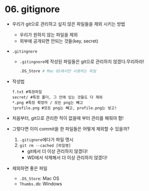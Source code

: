 # 06. gitignore

* 우리가 git으로 관리하고 싶지 않은 파일들을 제외 시키는 방법

  * 우리가 원하지 않는 파일을 제외
  * 외부에 공개되면 안되는 것들(key, secret)

* `.gitingnore`

  * `.gitingnore`에 작성된 파일들은 git으로 관리하지 않겠다.무리하라!

    ```bash
    .DS_Store # Mac OS에서만 사용하는 파일
    ```

* 작성법

  ``` 
  f.txt #특정파일
  secret/ #특정 폴더, 그 안에 있는 것들도 다 제외
  *.png #특정 확장자 / 모든 png는 빼고
  !profile.png #모든 png는 빼고, profile.png는 넣고!
  ```

* 처음부터, git으로 관리한 적이 없을때 부터 관리를 해줘야 함!

* 그렇다면 이미 commit을 한 파일들은 어떻게 제외할 수 있을까?

  1. `.gitignore`에다가 파일 명시
  2. `git rm --cached [파일명]`
     * git에서 더 이상 관리하지 않겠다!
     * WD에서 삭제해서 더 이상 관리하지 않겠다!

* 제외하면 좋은 파일

  * `.DS_Store`: Mac OS
  * `Thumbs.db`: Windows

  